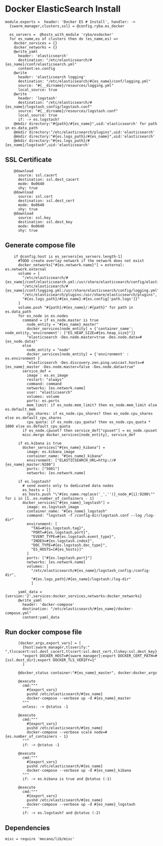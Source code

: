 # Docker ElasticSearch Install

    module.exports =  header: 'Docker ES # Install', handler: ->
      {swarm_manager,clusters,ssl} = @config.ryba.es_docker

      es_servers =  @hosts_with_module 'ryba/esdocker'
      for es_name,es of clusters then do (es_name,es) =>
        docker_services = {}
        docker_networks = {}
        @write_yaml
          header: 'elasticsearch'
          destination: "/etc/elasticsearch/#{es_name}/conf/elasticsearch.yml"
          content:es.config
        @write
          header: 'elasticsearch logging'
          destination: "/etc/elasticsearch/#{es_name}/conf/logging.yml"
          source: "#{__dirname}/resources/logging.yml"
          local_source: true
        @write
          header: 'logstash'
          destination: "/etc/elasticsearch/#{es_name}/logstash_config/logstash.conf"
          source: "#{__dirname}/resources/logstash.conf"
          local_source: true
          if: -> es.logstash?
        @mkdir directory:"#{path}/#{es_name}",uid:'elasticsearch' for path in es.data_path
        @mkdir directory:"/etc/elasticsearch/plugins",uid:'elasticsearch'
        @mkdir directory:"#{es.logs_path}/#{es_name}",uid:'elasticsearch'
        @mkdir directory:"#{es.logs_path}/#{es_name}/logstash",uid:'elasticsearch'

## SSL Certificate
        
        @download
          source: ssl.cacert
          destination: ssl.dest_cacert
          mode: 0o0640
          shy: true
        @download
          source: ssl.cert
          destination: ssl.dest_cert
          mode: 0o0640
          shy: true
        @download
          source: ssl.key
          destination: ssl.dest_key
          mode: 0o0640
          shy: true

## Generate compose file
      
        if @config.host is es_servers[es_servers.length-1]
          #TODO create overlay network if the network does not exist
          docker_networks["#{es.network.name}"] = external: es.network.external
          volume = [
            "/etc/elasticsearch/#{es_name}/conf/elasticsearch.yml:/usr/share/elasticsearch/config/elasticsearch.yml",
            "/etc/elasticsearch/#{es_name}/conf/logging.yml:/usr/share/elasticsearch/config/logging.yml",
            "/etc/elasticsearch/plugins:/usr/share/elasticsearch/plugins",
            "#{es.logs_path}/#{es_name}:#{es.config['path.logs']}"
          ]
          volume.push "#{path}/#{es_name}/:#{path}" for path in es.data_path
          for es_node in es.nodes
            command = if es_node.master is true
              node_entity = "#{es_name}_master"
              docker_services[node_entity] = {'container_name': node_entity,'environment': ["ES_HEAP_SIZE=#{es.heap_size}"]}
              "elasticsearch -Des.node.master=true -Des.node.data=#{es_node.data}"
            else
              node_entity = "node"
              docker_services[node_entity] = {'environment' : es.environment }
              "elasticsearch -Des.discovery.zen.ping.unicast.hosts=#{es_name}_master -Des.node.master=false -Des.node.data=true"
            service_def = 
              image : es.es_image
              restart: "always"
              command: command
              networks: [es.network.name]
              user: "elasticsearch"
              volumes: volume
              ports: es.ports
              mem_limit: if es_node.mem_limit? then es_node.mem_limit else es.default_mem
              cpu_shares: if es_node.cpu_shares? then es_node.cpu_shares else es.default_cpu_shares
              cpu_quota: if es_node.cpu_quota? then es_node.cpu_quota * 1000 else es.default_cpu_quota
            if es_node.cpuset? then service_def["cpuset"] = es_node.cpuset
            misc.merge docker_services[node_entity], service_def

          if es.kibana is true
            docker_services["#{es_name}_kibana"] = 
              image: es.kibana_image
              container_name: "#{es_name}_kibana"
              environment: ["ELASTICSEARCH_URL=http://#{es_name}_master:9200"]
              ports: ["5601"]
              networks: [es.network.name]

          if es.logstash?
            # send events only to dedicated data nodes
            es_hosts = []
            es_hosts.push "\"#{es_name.replace('_','')}_node_#{i}:9200\"" for i in [1..es.number_of_containers - 1]            
            docker_services["#{es_name}_logstash"] = 
              image: es.logstash_image
              container_name: "#{es_name}_logstash"
              command: "logstash -f /config-dir/logstash.conf --log /log-dir"
              environment: [
                "TAG=#{es.logstash.tag}",
                "PORT=#{es.logstash.port}",
                "EVENT_TYPE=#{es.logstash.event_type}",
                "INDEX=#{es.logstash.index}",
                "DOC_TYPE=#{es.logstash.doc_type}",
                "ES_HOSTS=[#{es_hosts}]"
              ]
              ports: ["#{es.logstash.port}"]
              networks: [es.network.name]
              volumes: [
                "/etc/elasticsearch/#{es_name}/logstash_config:/config-dir",
                "#{es.logs_path}/#{es_name}/logstash:/log-dir"
                ]

          yaml_data = {version:'2',services:docker_services,networks:docker_networks}
          @write_yaml
            header: 'docker-compose'
            destination: "/etc/elasticsearch/#{es_name}/docker-compose.yml"
            content:yaml_data

## Run docker compose file

          [docker_args,export_vars] = [
            {host:swarm_manager,tlsverify:" ",tlscacert:ssl.dest_cacert,tlscert:ssl.dest_cert,tlskey:ssl.dest_key},
            "export DOCKER_HOST=#{swarm_manager};export DOCKER_CERT_PATH=#{ssl.dest_dir};export DOCKER_TLS_VERIFY=1"
            ]

          @docker_status container:"#{es_name}_master", docker:docker_args

          @execute
            cmd:"""
              #{export_vars}
              pushd /etc/elasticsearch/#{es_name}
              docker-compose --verbose up -d #{es_name}_master
            """
            unless: -> @status -1

          @execute
            cmd:"""
              #{export_vars}
              pushd /etc/elasticsearch/#{es_name}
              docker-compose --verbose scale node=#{es.number_of_containers - 1}
            """
            if: -> @status -1

          @execute
            cmd:"""
              #{export_vars}
              pushd /etc/elasticsearch/#{es_name}
              docker-compose --verbose up -d #{es_name}_kibana
            """
            if: -> es.kibana is true and @status (-1)

          @execute
            cmd:"""
              #{export_vars}
              pushd /etc/elasticsearch/#{es_name}
              docker-compose --verbose up -d #{es_name}_logstash
            """
            if: -> es.logstash? and @status (-2)

## Dependencies

    misc = require 'mecano/lib/misc'
